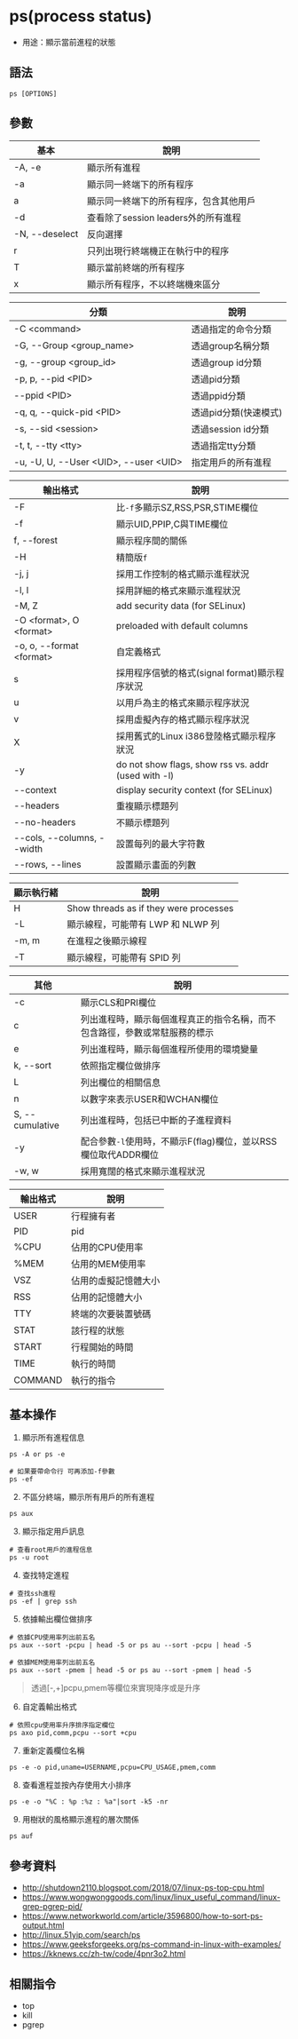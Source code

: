 # ps(process status)

- 用途：顯示當前進程的狀態

## 語法

```shell
ps [OPTIONS]
```

## 參數

| 基本           | 說明                                   |
| -------------- | -------------------------------------- |
| -A, -e         | 顯示所有進程                           |
| -a             | 顯示同一終端下的所有程序               |
| a              | 顯示同一終端下的所有程序，包含其他用戶 |
| -d             | 查看除了session leaders外的所有進程    |
| -N, --deselect | 反向選擇                               |
| r              | 只列出現行終端機正在執行中的程序       |
| T              | 顯示當前終端的所有程序                 |
| x              | 顯示所有程序，不以終端機來區分         |

| 分類                                    | 說明                  |
| --------------------------------------- | --------------------- |
| -C \<command>                           | 透過指定的命令分類    |
| -G, --Group \<group_name>               | 透過group名稱分類     |
| -g, --group \<group_id>                 | 透過group id分類      |
| -p, p, --pid \<PID>                     | 透過pid分類           |
| --ppid \<PID>                           | 透過ppid分類          |
| -q, q, --quick-pid \<PID>               | 透過pid分類(快速模式) |
| -s, --sid \<session>                    | 透過session id分類    |
| -t, t, --tty \<tty>                     | 透過指定tty分類       |
| -u, -U, U, --User \<UID>, --user \<UID> | 指定用戶的所有進程    |


| 輸出格式                         | 說明                                                |
| -------------------------------- | --------------------------------------------------- |
| -F                               | 比`-f`多顯示SZ,RSS,PSR,STIME欄位                    |
| -f                               | 顯示UID,PPIP,C與TIME欄位                            |
| f, --forest                      | 顯示程序間的關係                                    |
| -H                               | 精簡版`f`                                           |
| -j, j                            | 採用工作控制的格式顯示進程狀況                      |
| -l, l                            | 採用詳細的格式來顯示進程狀況                        |
| -M, Z                            | add security data (for SELinux)                     |
| -O \<format>, O \<format>        | preloaded with default columns                      |
| -o, o, --format \<format>        | 自定義格式                                          |
| s                                | 採用程序信號的格式(signal format)顯示程序狀況       |
| u                                | 以用戶為主的格式來顯示程序狀況                      |
| v                                | 採用虛擬內存的格式顯示程序狀況                      |
| X                                | 採用舊式的Linux i386登陸格式顯示程序狀況            |
| -y                               | do not show flags, show rss vs. addr (used with -l) |
| --context                        | display security context (for SELinux)              |
| --headers                        | 重複顯示標題列                                      |
| --no-headers                     | 不顯示標題列                                        |
| --cols, --columns, --width <num> | 設置每列的最大字符數                                |
| --rows, --lines <num>            | 設置顯示畫面的列數                                  |


| 顯示執行緒 | 說明                                   |
| ---------- | -------------------------------------- |
| H          | Show threads as if they were processes |
| -L         | 顯示線程，可能帶有 LWP 和 NLWP 列      |
| -m, m      | 在進程之後顯示線程                     |
| -T         | 顯示線程，可能帶有 SPID 列             |

| 其他               | 說明                                                                       |
| ------------------ | -------------------------------------------------------------------------- |
| -c                 | 顯示CLS和PRI欄位                                                           |
| c                  | 列出進程時，顯示每個進程真正的指令名稱，而不包含路徑，參數或常駐服務的標示 |
| e                  | 列出進程時，顯示每個進程所使用的環境變量                                   |
| k,    --sort       | 依照指定欄位做排序                                                         |
| L                  | 列出欄位的相關信息                                                         |
| n                  | 以數字來表示USER和WCHAN欄位                                                |
| S,    --cumulative | 列出進程時，包括已中斷的子進程資料                                         |
| -y                 | 配合參數`-l`使用時，不顯示F(flag)欄位，並以RSS欄位取代ADDR欄位             |
| -w, w              | 採用寬闊的格式來顯示進程狀況                                               |

| 輸出格式 | 說明                 |
| -------- | -------------------- |
| USER     | 行程擁有者           |
| PID      | pid                  |
| %CPU     | 佔用的CPU使用率      |
| %MEM     | 佔用的MEM使用率      |
| VSZ      | 佔用的虛擬記憶體大小 |
| RSS      | 佔用的記憶體大小     |
| TTY      | 終端的次要裝置號碼   |
| STAT     | 該行程的狀態         |
| START    | 行程開始的時間       |
| TIME     | 執行的時間           |
| COMMAND  | 執行的指令           |

## 基本操作
1. 顯示所有進程信息
```shell
ps -A or ps -e

# 如果要帶命令行 可再添加-f參數
ps -ef
```

2. 不區分終端，顯示所有用戶的所有進程
```shell
ps aux
```


3. 顯示指定用戶訊息
```shell
# 查看root用戶的進程信息
ps -u root
```

4. 查找特定進程
```shell
# 查找ssh進程
ps -ef | grep ssh
```

5. 依據輸出欄位做排序
```shell
# 依據CPU使用率列出前五名
ps aux --sort -pcpu | head -5 or ps au --sort -pcpu | head -5

# 依據MEM使用率列出前五名
ps aux --sort -pmem | head -5 or ps au --sort -pmem | head -5
```
> 透過[-,+]pcpu,pmem等欄位來實現降序或是升序

6. 自定義輸出格式
```shell
# 依照cpu使用率升序排序指定欄位
ps axo pid,comm,pcpu --sort +cpu
```

7. 重新定義欄位名稱
```shell
ps -e -o pid,uname=USERNAME,pcpu=CPU_USAGE,pmem,comm
```

8. 查看進程並按內存使用大小排序
```shell
ps -e -o "%C : %p :%z : %a"|sort -k5 -nr
```

9. 用樹狀的風格顯示進程的層次關係
```shell
ps auf
```

## 參考資料
* http://shutdown2110.blogspot.com/2018/07/linux-ps-top-cpu.html
* https://www.wongwonggoods.com/linux/linux_useful_command/linux-grep-pgrep-pid/
* https://www.networkworld.com/article/3596800/how-to-sort-ps-output.html
* http://linux.51yip.com/search/ps
* https://www.geeksforgeeks.org/ps-command-in-linux-with-examples/
* https://kknews.cc/zh-tw/code/4pnr3o2.html
## 相關指令
* top
* kill
* pgrep